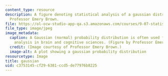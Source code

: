 ```yaml
---
content_type: resource
description: A figure denoting statistical analysis of a gaussian distribution by
  Professor Emery Brown.
file: https://ol-ocw-studio-app-qa.s3.amazonaws.com/courses/9-07-statistics-for-brain-and-cognitive-science-fall-2016/c3753145cf296381ccd5de77976b8225_9-07f16.jpeg
file_type: image/jpeg
image_metadata:
  caption: A Gaussian (normal) probability distribution is often used for statistical
    analysis in brain and cognitive sciences. (Figure by Professor Emery Brown)
  credit: (Image courtesy of Professor Emery Brown.)
  image-alt: A plot showing a gaussian probability distribution
resourcetype: Image
title: gaussian
uid: c3753145-cf29-6381-ccd5-de77976b8225
---
```

